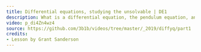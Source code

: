 ```yaml
---
title: Differential equations, studying the unsolvable | DE1
description: What is a differential equation, the pendulum equation, and some basic numerical methods
video: p_di4Zn4wz4
source: https://github.com/3b1b/videos/tree/master/_2019/diffyq/part1
credits:
- Lesson by Grant Sanderson
---
```

